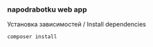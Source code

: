 ### napodrabotku web app

Установка зависимостей / Install dependencies
```php
composer install
```
